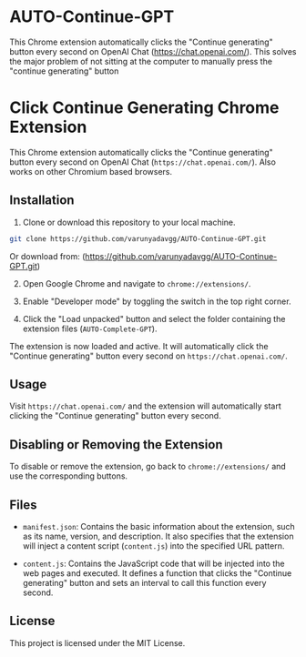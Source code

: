 # AUTO-Continue-GPT
This Chrome extension automatically clicks the "Continue generating" button every second on OpenAI Chat (https://chat.openai.com/). This solves the major problem of not sitting at the computer to manually press the "continue generating" button
# Click Continue Generating Chrome Extension

This Chrome extension automatically clicks the "Continue generating" button every second on OpenAI Chat (`https://chat.openai.com/`).
Also works on other Chromium based browsers.

## Installation

1. Clone or download this repository to your local machine.

```bash
git clone https://github.com/varunyadavgg/AUTO-Continue-GPT.git

```
Or download from: (https://github.com/varunyadavgg/AUTO-Continue-GPT.git)

2. Open Google Chrome and navigate to `chrome://extensions/`.

3. Enable "Developer mode" by toggling the switch in the top right corner.

4. Click the "Load unpacked" button and select the folder containing the extension files (`AUTO-Complete-GPT`).

The extension is now loaded and active. It will automatically click the "Continue generating" button every second on `https://chat.openai.com/`.

## Usage

Visit `https://chat.openai.com/` and the extension will automatically start clicking the "Continue generating" button every second.

## Disabling or Removing the Extension

To disable or remove the extension, go back to `chrome://extensions/` and use the corresponding buttons.

## Files

- `manifest.json`: Contains the basic information about the extension, such as its name, version, and description. It also specifies that the extension will inject a content script (`content.js`) into the specified URL pattern.

- `content.js`: Contains the JavaScript code that will be injected into the web pages and executed. It defines a function that clicks the "Continue generating" button and sets an interval to call this function every second.

## License

This project is licensed under the MIT License. 
